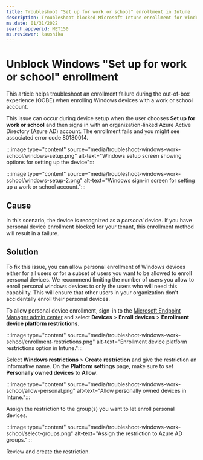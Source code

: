 ```yaml
---
title: Troubleshoot "Set up for work or school" enrollment in Intune
description: Troubleshoot blocked Microsoft Intune enrollment for Windows devices when the user chooses "Set up for work or school" and signs in with Azure AD. The device is recognized as a personal device and the tenant doesn't allow for this device type.
ms.date: 01/31/2022
search.appverid: MET150
ms.reviewer: kaushika
---
```


# Unblock Windows "Set up for work or school" enrollment

This article helps troubleshoot an enrollment failure during the out-of-box experience (OOBE) when enrolling Windows devices with a work or school account.

This issue can occur during device setup when the user chooses **Set up for work or school** and then signs in with an organization-linked Azure Active Directory (Azure AD) account. The enrollment fails and you might see associated error code 80180014.

:::image type="content" source="media/troubleshoot-windows-work-school/windows-setup.png" alt-text="Windows setup screen showing options for setting up the device":::

:::image type="content" source="media/troubleshoot-windows-work-school/windows-setup-2.png" alt-text="Windows sign-in screen for setting up a work or school account.":::

## Cause

In this scenario, the device is recognized as a *personal* device. If you have personal device enrollment blocked for your tenant, this enrollment method will result in a failure.

## Solution

To fix this issue, you can allow personal enrollment of Windows devices either for all users or for a subset of users you want to be allowed to enroll personal devices. We recommend limiting the number of users you allow to enroll personal windows devices to only the users who will need this capability. This will ensure that other users in your organization don't accidentally enroll their personal devices.

To allow personal device enrollment, sign-in to the [Microsoft Endpoint Manager admin center](https://go.microsoft.com/fwlink/?linkid=2109431) and select **Devices** > **Enroll devices** > **Enrollment device platform restrictions**.

:::image type="content" source="media/troubleshoot-windows-work-school/enrollment-restrictions.png" alt-text="Enrollment device platform restrictions option in Intune.":::

Select **Windows restrictions** > **Create restriction** and give the restriction an informative name. On the **Platform settings** page, make sure to set **Personally owned devices** to **Allow**.

:::image type="content" source="media/troubleshoot-windows-work-school/allow-personal.png" alt-text="Allow personally owned devices in Intune.":::

Assign the restriction to the group(s) you want to let enroll personal devices.

:::image type="content" source="media/troubleshoot-windows-work-school/select-groups.png" alt-text="Assign the restriction to Azure AD groups.":::

Review and create the restriction.
